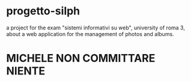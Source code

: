 # progetto-silph
a project for the exam "sistemi informativi su web", university of roma 3, about a web application for the management of photos and albums.
# MICHELE NON COMMITTARE NIENTE
